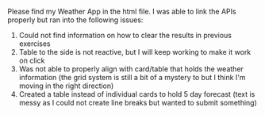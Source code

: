 Please find my Weather App in the html file. I was able to link the APIs properly but ran into the following issues:
1) Could not find information on how to clear the results in previous exercises
2) Table to the side is not reactive, but I will keep working to make it work on click
3) Was not able to properly align with card/table that holds the weather information (the grid system is still a bit of a mystery to but I think I'm moving in the right direction)
4) Created a table instead of individual cards to hold 5 day forecast (text is messy as I could not create line breaks but wanted to submit something)